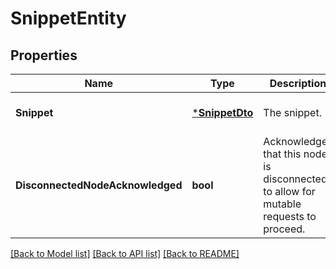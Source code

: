 # SnippetEntity

## Properties
Name | Type | Description | Notes
------------ | ------------- | ------------- | -------------
**Snippet** | [***SnippetDto**](SnippetDTO.md) | The snippet. | [optional] [default to null]
**DisconnectedNodeAcknowledged** | **bool** | Acknowledges that this node is disconnected to allow for mutable requests to proceed. | [optional] [default to null]

[[Back to Model list]](../pkg/nifi/README.md#documentation-for-models) [[Back to API list]](../pkg/nifi/README.md#documentation-for-api-endpoints) [[Back to README]](../pkg/nifi/README.md)


